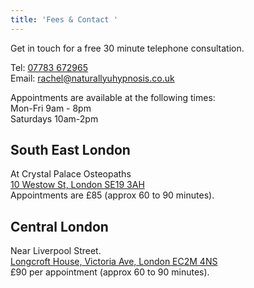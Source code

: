 ```yaml
---
title: 'Fees & Contact '
---
```


<div class="row">

<div class="col-md-6 mb-2">

Get in touch for a free 30 minute telephone consultation.

<div>
Tel: <a href="tel:07783-672965">07783 672965</a>
</div>
<div>
Email: <a href="mailto:rachel@naturallyuhypnosis.co.uk">rachel@naturallyuhypnosis.co.uk</a>
</div>

</div>

<div class="col-md-6 mb-2">

Appointments are available at the following times:
<br>
Mon-Fri  9am - 8pm <br>
Saturdays 10am-2pm

</div>

</div>

<div class="row">

<div class="col-md-6 mb-2">

<h2>South East London</h2> 

At Crystal Palace Osteopaths
<br/>
<a target="map" href="https://www.google.com/maps/place/naturallyUhypnosis/@51.419415,-0.083063,15z/data=!4m5!3m4!1s0x0:0x22e813d88592df80!8m2!3d51.4194147!4d-0.0830632?hl=en-GB">
10 Westow St, London SE19 3AH
</a>
<br/>
Appointments are £85 (approx 60 to 90 minutes).

</div>

<div class="col-md-6 mb-2">

<h2>Central London</h2>
Near Liverpool Street.
<br/>
<a target="map" href="https://www.google.com/maps/place/naturallyUhypnosis/@51.517591,-0.079249,14z/data=!4m5!3m4!1s0x0:0x820c13cdf5e46d5a!8m2!3d51.517591!4d-0.079249?hl=en-GB">
Longcroft House, Victoria Ave, London EC2M 4NS
</a>
<br/>
£90 per appointment (approx 60 to 90 minutes).


</div>


</div>
